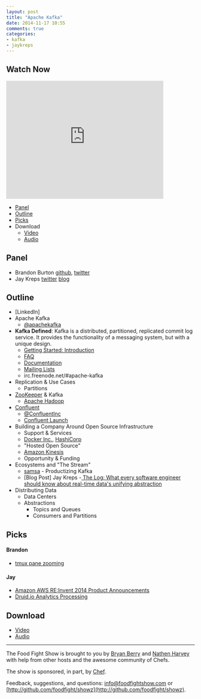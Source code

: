 ```yaml
---
layout: post
title: "Apache Kafka"
date: 2014-11-17 10:55
comments: true
categories:
- kafka
- jaykreps
---
```


Watch Now
---------
<iframe width="420" height="315" src="http://www.youtube.com/embed/3b-sjsVMgd0" frameborder="0" allowfullscreen></iframe>

* [Panel](http://foodfightshow.org/2014/11/apache-kafka.html#panel)
* [Outline](http://foodfightshow.org/2014/11/apache-kafka.html#outline)
* [Picks](http://foodfightshow.org/2014/11/apache-kafka.html#picks)
* Download
  * [Video](https://www.youtube.com/watch?v=3b-sjsVMgd0)
  * [Audio](http://traffic.libsyn.com/foodfight/FoodFightShow85-Apache-Kafka.mp3)

Panel<a name="panel"></a>
-----
* Brandon Burton [github](http://github.com/solarce), [twitter](https://twitter.com/solarce)
* Jay Kreps [twitter](https://twitter.com/jaykreps) [blog](https://twitter.com/jaykreps)

Outline<a name="outline"></a>
-------
* [LinkedIn]
* Apache Kafka
  * [@apachekafka](http://twitter.com/apachekafka)
* **Kafka Defined**: Kafka is a distributed, partitioned, replicated commit log service. It provides the functionality of a messaging system, but with a unique design.
  * [Getting Started: Introduction](http://kafka.apache.org/documentation.html#introduction)
  * [FAQ](https://cwiki.apache.org/confluence/display/KAFKA/FAQ)
  * [Documentation](https://kafka.apache.org/documentation.html)
  * [Mailing Lists](https://kafka.apache.org/contact.html)
  * irc.freenode.net/#apache-kafka
* Replication & Use Cases
  * Partitions
* [ZooKeeper](http://zookeeper.apache.org/) & Kafka
  * [Apache Hadoop](http://hadoop.apache.org/)
* [Confluent](http://confluent.io/)
  * [@ConfluentInc](http://twitter.com/ConfluentInc)
  * [Confluent Launch](https://www.linkedin.com/pulse/article/20141106180403-2945786-announcing-confluent-a-company-for-apache-kafka-and-realtime-data)
* Building a Company Around Open Source Infrastructure
  * Support & Services
  * [Docker Inc.](http://www.docker.com/), [HashiCorp](https://hashicorp.com/)
  * "Hosted Open Source"
  * [Amazon Kinesis](http://aws.amazon.com/kinesis/)
  * Opportunity & Funding
* Ecosystems and "The Stream"
  * [samsa](https://github.com/getsamsa/samsa) - Productizing Kafka
  * [Blog Post] Jay Kreps -[ The Log: What every software engineer should know about real-time data's unifying abstraction](http://engineering.linkedin.com/distributed-systems/log-what-every-software-engineer-should-know-about-real-time-datas-unifying)
* Distributing Data
  * Data Centers
  * Abstractions
    * Topics and Queues
    * Consumers and Partitions

Picks<a name="picks"></a>
-----

#### Brandon

- [tmux pane zooming](http://blog.sanctum.geek.nz/zooming-tmux-panes/)

#### Jay

- [Amazon AWS RE:Invent 2014 Product Announcements](https://reinvent.awsevents.com/pressroom.html)
- [Druid.io Analytics Processing](http://druid.io/druid.html)

Download
--------
* [Video](https://www.youtube.com/watch?v=3b-sjsVMgd0)
* [Audio](http://traffic.libsyn.com/foodfight/FoodFightShow85-Apache-Kafka.mp3)

<hr />

The Food Fight Show is brought to you by [Bryan Berry](https://twitter.com/bryanwb) and [Nathen Harvey](https://twitter.com/nathenharvey) with help from other hosts and the awesome community of Chefs.

The show is sponsored, in part, by [Chef](http://www.getchef.com).

Feedback, suggestions, and questions:  [info@foodfightshow.com](mailto:info@foodfightshow.com) or  [http://github.com/foodfight/showz](http://github.com/foodfight/showz).
